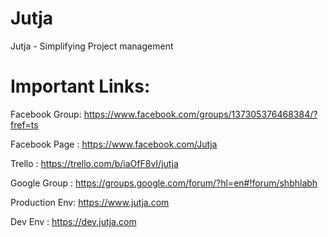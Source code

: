 Jutja
====

Jutja - Simplifying Project management



Important Links:
===============

Facebook Group: https://www.facebook.com/groups/137305376468384/?fref=ts

Facebook Page : https://www.facebook.com/Jutja

Trello        : https://trello.com/b/iaOfF8vI/jutja

Google Group  : https://groups.google.com/forum/?hl=en#!forum/shbhlabh

Production Env: https://www.jutja.com

Dev Env       : https://dev.jutja.com

